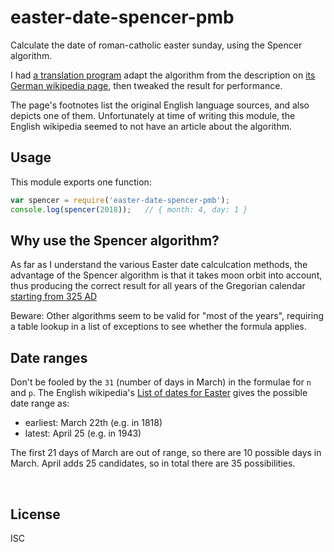 ﻿
<!--#echo json="package.json" key="name" underline="=" -->
easter-date-spencer-pmb
=======================
<!--/#echo -->

<!--#echo json="package.json" key="description" -->
Calculate the date of roman-catholic easter sunday, using the Spencer
algorithm.
<!--/#echo -->

I had [a translation program](build/translate.sh)
adapt the algorithm from the description on
[its German wikipedia page](https://de.wikipedia.org/wiki/?oldid=166077920),
then tweaked the result for performance.

The page's footnotes list the original English language sources,
and also depicts one of them.
Unfortunately at time of writing this module,
the English wikipedia seemed to not have an article about the algorithm.


Usage
-----

This module exports one function:

```javascript
var spencer = require('easter-date-spencer-pmb');
console.log(spencer(2018));   // { month: 4, day: 1 }
```


<!--#toc stop="scan" -->


Why use the Spencer algorithm?
------------------------------

As far as I understand the various Easter date calculcation methods,
the advantage of the Spencer algorithm is that it takes moon orbit
into account, thus producing the correct result for
all years of the Gregorian calendar [starting from 325 AD][nicaea1]

Beware: Other algorithms seem to be valid for "most of the years",
requiring a table lookup in a list of exceptions to see whether
the formula applies.



Date ranges
-----------

Don't be fooled by the `31` (number of days in March) in the
formulae for `n` and `p`. The English wikipedia's
[List of dates for Easter](https://en.wikipedia.org/wiki/?oldid=827866027)
gives the possible date range as:

* earliest: March 22th (e.g. in 1818)
* latest: April 25 (e.g. in 1943)

The first 21 days of March are out of range, so there are 10 possible days
in March. April adds 25 candidates, so in total there are 35 possibilities.




&nbsp;

  [nicaea1]: https://en.wikipedia.org/wiki/First_Council_of_Nicaea

License
-------
<!--#echo json="package.json" key=".license" -->
ISC
<!--/#echo -->
